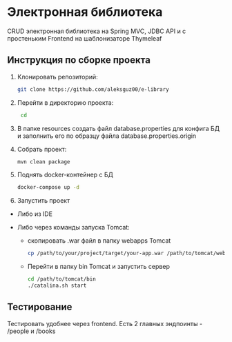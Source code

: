 # Электронная библиотека

CRUD электронная библиотека на Spring MVC, JDBC API и с простеньким Frontend на шаблонизаторе Thymeleaf

## Инструкция по сборке проекта

1. Клонировать репозиторий:
   ```bash
   git clone https://github.com/aleksguz00/e-library

2. Перейти в директорию проекта:
   ```bash
    cd

3. В папке resources создать файл database.properties для конфига БД и заполнить его по образцу файла database.properties.origin

4. Собрать проект:
   ```bash
   mvn clean package

5. Поднять docker-контейнер с БД
   ```bash
   docker-compose up -d

6. Запустить проект
- Либо из IDE
- Либо через команды запуска Tomcat:

  - скопировать .war файл в папку webapps Tomcat
      ```bash
      cp /path/to/your/project/target/your-app.war /path/to/tomcat/webapps/
    
  - Перейти в папку bin Tomcat и запустить сервер 
      ```bash 
      cd /path/to/tomcat/bin
      ./catalina.sh start

## Тестирование

Тестировать удобнее через frontend. Есть 2 главных эндпоинты - /people и /books
